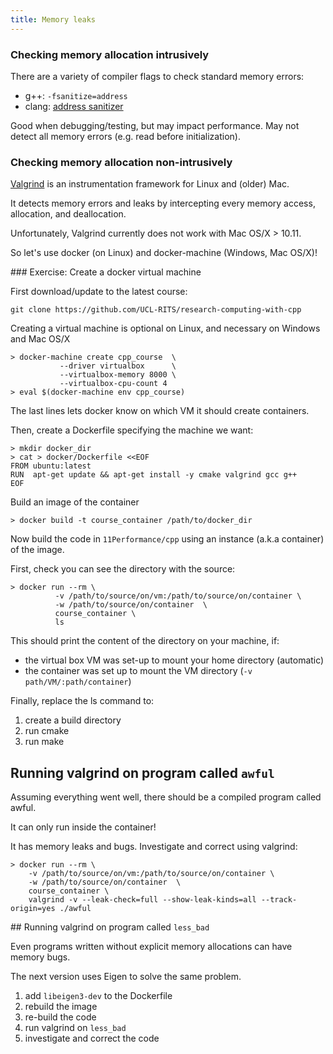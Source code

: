 ```yaml
---
title: Memory leaks
---
```


### Checking memory allocation intrusively

There are a variety of compiler flags to check standard memory errors:

- g++: `-fsanitize=address`
- clang: [address sanitizer](https://clang.llvm.org/docs/AddressSanitizer.html)

Good when debugging/testing, but may impact performance. May not detect all
memory errors (e.g. read before initialization).

### Checking memory allocation non-intrusively

[Valgrind](http://valgrind.org/) is an instrumentation framework for Linux and (older) Mac.

It detects memory errors and leaks by intercepting every memory access,
allocation, and deallocation.

Unfortunately, Valgrind currently does not work with Mac OS/X > 10.11.

So let's use docker (on Linux) and docker-machine (Windows, Mac OS/X)!

### Exercise: Create a docker virtual machine

First download/update to the latest course:

```
git clone https://github.com/UCL-RITS/research-computing-with-cpp
```

Creating a virtual machine is optional on Linux, and necessary on Windows and Mac OS/X

```
> docker-machine create cpp_course  \
           --driver virtualbox      \
           --virtualbox-memory 8000 \
           --virtualbox-cpu-count 4
> eval $(docker-machine env cpp_course)
```

The last lines lets docker know on which VM it should create containers.

Then, create a Dockerfile specifying the machine we want:

```
> mkdir docker_dir
> cat > docker/Dockerfile <<EOF
FROM ubuntu:latest
RUN  apt-get update && apt-get install -y cmake valgrind gcc g++
EOF
```

Build an image of the container

```
> docker build -t course_container /path/to/docker_dir
```

Now build  the code in `11Performance/cpp` using an instance (a.k.a container)
of the image.

First, check you can see the directory with the source:

```
> docker run --rm \
          -v /path/to/source/on/vm:/path/to/source/on/container \
          -w /path/to/source/on/container  \
          course_container \
          ls
```

This should print the content of the directory on your machine, if:

- the virtual box VM was set-up to mount your home directory (automatic)
- the container was set up to mount the VM directory (`-v path/VM/:path/container`)

Finally, replace the ls command to:

1. create a build directory
1. run cmake
1. run make

## Running valgrind on program called `awful`

Assuming everything went well, there should be a compiled program called awful.

It can only run inside the container!

It has memory leaks and bugs. Investigate and correct using valgrind:

```
> docker run --rm \
    -v /path/to/source/on/vm:/path/to/source/on/container \
    -w /path/to/source/on/container  \
    course_container \
    valgrind -v --leak-check=full --show-leak-kinds=all --track-origin=yes ./awful
```

## Running valgrind on program called `less_bad`

Even programs written without explicit memory allocations can have memory bugs.

The next version uses Eigen to solve the same problem.

1. add `libeigen3-dev` to the Dockerfile
1. rebuild the image
1. re-build the code
1. run valgrind on `less_bad`
1. investigate and correct the code
